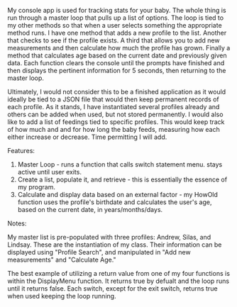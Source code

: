 My console app is used for tracking stats for your baby.  The whole thing is run through a master loop that pulls up a list of options.  The loop is tied to my other methods so that when a user selects something the appropriate method runs.  I have one method that adds a new profile to the list. Another that checks to see if the profile exists.  A third that allows you to add new measurements and then calculate how much the profile has grown.  Finally a method that calculates age based on the current date and previously given data.  Each function clears the console until the prompts have finished and then displays the pertinent information for 5 seconds, then returning to the master loop.

Ultimately, I would not consider this to be a finished application as it would ideally be tied to a JSON file that would then keep permanent records of each profile. As it stands, I have instantiated several profiles already and others can be added when used, but not stored permanently.  I would also like to add a list of feedings tied to specific profiles.  This would keep track of how much and and for how long the baby feeds, measuring how each either increase or decrease.  Time permitting I will add.

Features:
1. Master Loop - runs a function that calls switch statement menu. stays active until user exits.
2. Create a list, populate it, and retrieve - this is essentially the essence of my program.  
3. Calculate and display data based on an external factor - my HowOld function uses the profile's birthdate and calculates the user's age, based on the current date, in years/months/days.

Notes:

My master list is pre-populated with three profiles: Andrew, Silas, and Lindsay.  These are the instantiation of my class.  Their information can be displayed using "Profile Search", and manipulated in "Add new measurements" and "Calculate Age."

The best example of utilizing a return value from one of my four functions is within the DisplayMenu function.  It returns true by defualt and the loop runs until it returns false. Each switch, except for the exit switch, returns true when used keeping the loop running.